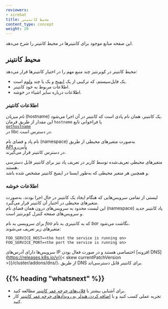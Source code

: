 ```yaml
---
reviewers:
- xirehat
title: محیط کانتینر
content_type: concept
weight: 20
---
```


<!-- overview -->

این صفحه منابع موجود برای کانتینرها در محیط کانتینر را شرح می‌دهد.




<!-- body -->

## محیط کانتینر

محیط کانتینر در کوبرنتیز چند منبع مهم را در اختیار کانتینرها قرار می‌دهد:

* یک فایل‌سیستم، که ترکیبی از یک [ایمیج](/docs/concepts/containers/images/) و یک یا چند [ولوم](/docs/concepts/storage/volumes/) است.  
* اطلاعات مربوط به خود کانتینر.  
* اطلاعات درباره سایر اشیاء در خوشه.  

### اطلاعات کانتینر

*نام میزبان* (hostname) یک کانتینر، همان نام پادی است که کانتینر در آن اجرا می‌شود.  
این مقدار از طریق فرمان `hostname` یا فراخوانی تابع  
[`gethostname`](https://man7.org/linux/man-pages/man2/gethostname.2.html)  
در libc در دسترس است.

نام پاد و فضای نام (namespace) به‌صورت متغیرهای محیطی از طریق  
[API پایین‌رو](/docs/tasks/inject-data-application/downward-api-volume-expose-pod-information/)  
در دسترس کانتینر قرار می‌گیرند.

متغیرهای محیطی تعریف‌شده توسط کاربر در تعریف پاد نیز برای کانتینر قابل دسترسی هستند،  
و همچنین هر متغیر محیطی که به‌طور ایستا در ایمیج کانتینر مشخص شده باشد.

### اطلاعات خوشه

لیستی از تمامی سرویس‌هایی که هنگام ایجاد یک کانتینر در حال اجرا بودند، به‌صورت متغیرهای محیطی در اختیار آن کانتینر قرار می‌گیرد.  
این لیست محدود به سرویس‌های درون همان فضای نام (namespace) پاد کانتینر جدید و سرویس‌های صفحه کنترل کوبرنتیز است.

برای سرویسی به نام *foo* که به کانتینری به نام *bar* نگاشت می‌شود،  
متغیرهای زیر تعریف می‌شوند:

```shell
FOO_SERVICE_HOST=<the host the service is running on>
FOO_SERVICE_PORT=<the port the service is running on>
```

سرویس‌ها دارای آدرس‌های IP اختصاصی هستند و در صورت فعال بودن [افزونه DNS](https://releases.k8s.io/v{{< skew currentPatchVersion >}}/cluster/addons/dns/)، از طریق DNS برای کانتینر قابل دسترسی‌اند. 



## {{% heading "whatsnext" %}}


* برای آشنایی بیشتر با [قلاب‌های چرخه عمر کانتینر](/docs/concepts/containers/container-lifecycle-hooks/) مطالعه کنید.  
* تجربه عملی کسب کنید و با [اضافه کردن هندلر به رویدادهای چرخه عمر کانتینر](/docs/tasks/configure-pod-container/attach-handler-lifecycle-event/) کار کنید.


